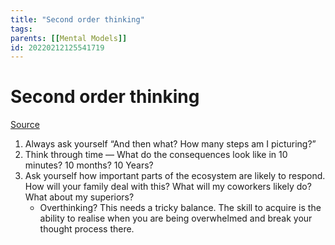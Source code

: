 ```yaml
---
title: "Second order thinking"
tags: 
parents: [[Mental Models]]
id: 20220212125541719
---
```


# Second order thinking

[Source][1]

1. Always ask yourself “And then what? How many steps am I picturing?”
2. Think through time — What do the consequences look like in 10 minutes? 10 months? 10 Years?
3. Ask yourself how important parts of the ecosystem are likely to respond. How will your family deal with this? What will my coworkers likely do? What about my superiors?
	- Overthinking? This needs a tricky balance. The skill to acquire is the ability to realise when you are being overwhelmed and break your thought process there.



[1]: https://via.hypothes.is/https://fs.blog/2016/04/second-order-thinking/